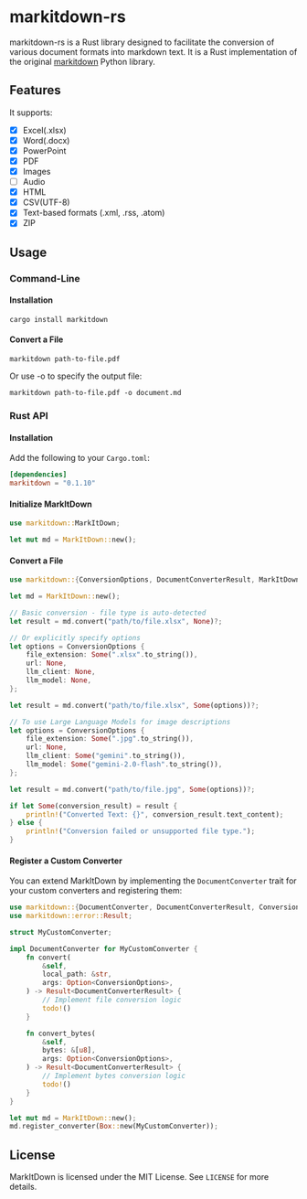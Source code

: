 # markitdown-rs

markitdown-rs is a Rust library designed to facilitate the conversion of various document formats into markdown text. It is a Rust implementation of the original [markitdown](https://github.com/microsoft/markitdown) Python library.

## Features

It supports:

- [x] Excel(.xlsx)
- [x] Word(.docx)
- [x] PowerPoint
- [x] PDF
- [x] Images
- [ ] Audio
- [x] HTML
- [x] CSV(UTF-8)
- [x] Text-based formats (.xml, .rss, .atom)
- [x] ZIP

## Usage

### Command-Line

#### Installation

```
cargo install markitdown
```

#### Convert a File

```
markitdown path-to-file.pdf
```

Or use -o to specify the output file:

```
markitdown path-to-file.pdf -o document.md
```

### Rust API

#### Installation

Add the following to your `Cargo.toml`:

```toml
[dependencies]
markitdown = "0.1.10"
```

#### Initialize MarkItDown

```rust
use markitdown::MarkItDown;

let mut md = MarkItDown::new();
```

#### Convert a File

```rust
use markitdown::{ConversionOptions, DocumentConverterResult, MarkItDown};

let md = MarkItDown::new();

// Basic conversion - file type is auto-detected
let result = md.convert("path/to/file.xlsx", None)?;

// Or explicitly specify options
let options = ConversionOptions {
    file_extension: Some(".xlsx".to_string()),
    url: None,
    llm_client: None,
    llm_model: None,
};

let result = md.convert("path/to/file.xlsx", Some(options))?;

// To use Large Language Models for image descriptions
let options = ConversionOptions {
    file_extension: Some(".jpg".to_string()),
    url: None,
    llm_client: Some("gemini".to_string()),
    llm_model: Some("gemini-2.0-flash".to_string()),
};

let result = md.convert("path/to/file.jpg", Some(options))?;

if let Some(conversion_result) = result {
    println!("Converted Text: {}", conversion_result.text_content);
} else {
    println!("Conversion failed or unsupported file type.");
}
```

#### Register a Custom Converter

You can extend MarkItDown by implementing the `DocumentConverter` trait for your custom converters and registering them:

```rust
use markitdown::{DocumentConverter, DocumentConverterResult, ConversionOptions, MarkItDown};
use markitdown::error::Result;

struct MyCustomConverter;

impl DocumentConverter for MyCustomConverter {
    fn convert(
        &self,
        local_path: &str,
        args: Option<ConversionOptions>,
    ) -> Result<DocumentConverterResult> {
        // Implement file conversion logic
        todo!()
    }

    fn convert_bytes(
        &self,
        bytes: &[u8],
        args: Option<ConversionOptions>,
    ) -> Result<DocumentConverterResult> {
        // Implement bytes conversion logic
        todo!()
    }
}

let mut md = MarkItDown::new();
md.register_converter(Box::new(MyCustomConverter));
```

## License

MarkItDown is licensed under the MIT License. See `LICENSE` for more details.

